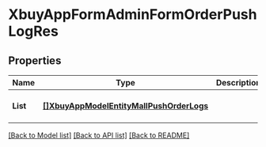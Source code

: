 # XbuyAppFormAdminFormOrderPushLogRes

## Properties
Name | Type | Description | Notes
------------ | ------------- | ------------- | -------------
**List** | [**[]XbuyAppModelEntityMallPushOrderLogs**](xbuy.app.model.entity.MallPushOrderLogs.md) |  | [optional] [default to null]

[[Back to Model list]](../README.md#documentation-for-models) [[Back to API list]](../README.md#documentation-for-api-endpoints) [[Back to README]](../README.md)

